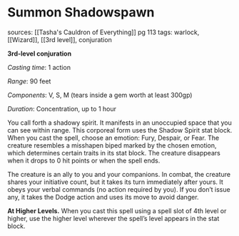 # Summon Shadowspawn
sources: [[Tasha's Cauldron of Everything]] pg 113
tags: warlock, [[Wizard]], [[3rd level]], conjuration

**3rd-level conjuration**

*Casting time*: 1 action

*Range*: 90 feet

*Components*: V, S, M (tears inside a gem worth at least 300gp)

*Duration*: Concentration, up to 1 hour

You call forth a shadowy spirit. It manifests in an unoccupied space that you can see within range. This corporeal form uses the Shadow Spirit stat block. When you cast the spell, choose an emotion: Fury, Despair, or Fear. The creature resembles a misshapen biped marked by the chosen emotion, which determines certain traits in its stat block. The creature disappears when it drops to 0 hit points or when the spell ends.

The creature is an ally to you and your companions. In combat, the creature shares your initiative count, but it takes its turn immediately after yours. It obeys your verbal commands (no action required by you). If you don’t issue any, it takes the Dodge action and uses its move to avoid danger.

**At Higher Levels.** When you cast this spell using a spell slot of 4th level or higher, use the higher level wherever the spell’s level appears in the stat block.
